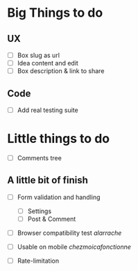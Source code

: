 # Big Things to do

## UX

- [ ] Box slug as url
- [ ] Idea content and edit
- [ ] Box description & link to share

## Code

- [ ] Add real testing suite

# Little things to do

- [ ] Comments tree 

## A little bit of finish

- [ ] Form validation and handling
    - [ ] Settings
    - [ ] Post & Comment
- [ ] Browser compatibility test *alarrache*
- [ ] Usable on mobile *chezmoicafonctionne*
- [ ] Rate-limitation

